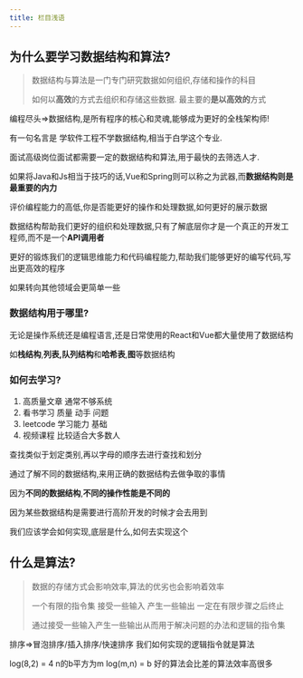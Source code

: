 ```yaml
---
title: 栏目浅语
---
```


## 为什么要学习数据结构和算法?

> 数据结构与算法是一门专门研究数据如何组织,存储和操作的科目
>
> 如何以**高效**的方式去组织和存储这些数据.  最主要的**是以高效的**方式

编程尽头=>数据结构,是所有程序的核心和灵魂,能够成为更好的全栈架构师! 

有一句名言是 学软件工程不学数据结构,相当于白学这个专业.

面试高级岗位面试都需要一定的数据结构和算法,用于最快的去筛选人才.

如果将Java和Js相当于技巧的话,Vue和Spring则可以称之为武器,而**数据结构则是最重要的内力**

评价编程能力的高低,你是否能更好的操作和处理数据,如何更好的展示数据

数据结构帮助我们更好的组织和处理数据,只有了解底层你才是一个真正的开发工程师,而不是一个**API调用者**

更好的锻炼我们的逻辑思维能力和代码编程能力,帮助我们能够更好的编写代码,写出更高效的程序

如果转向其他领域会更简单一些

### 数据结构用于哪里?

无论是操作系统还是编程语言,还是日常使用的React和Vue都大量使用了数据结构

如**栈结构**,**列表,队列结构**和**哈希表**,**图**等数据结构

### 如何去学习?

1. 高质量文章  通常不够系统
2. 看书学习    质量 动手  问题
3. leetcode  学习能力  基础
4. 视频课程  比较适合大多数人

查找类似于划定类别,再以字母的顺序去进行查找和划分

通过了解不同的数据结构,来用正确的数据结构去做争取的事情

因为**不同的数据结构**,**不同的操作性能是不同的**

因为某些数据结构是需要进行高阶开发的时候才会去用到

我们应该学会如何实现,底层是什么,如何去实现这个

## 什么是算法?

> 数据的存储方式会影响效率,算法的优劣也会影响着效率
>
> 一个有限的指令集  接受一些输入 产生一些输出  一定在有限步骤之后终止
>
> 通过接受一些输入产生一些输出从而用于解决问题的办法和逻辑的指令集 

排序=>冒泡排序/插入排序/快速排序  我们如何实现的逻辑指令就是算法

log(8,2) = 4  n的b平方为m  log(m,n) = b    好的算法会比差的算法效率高很多

